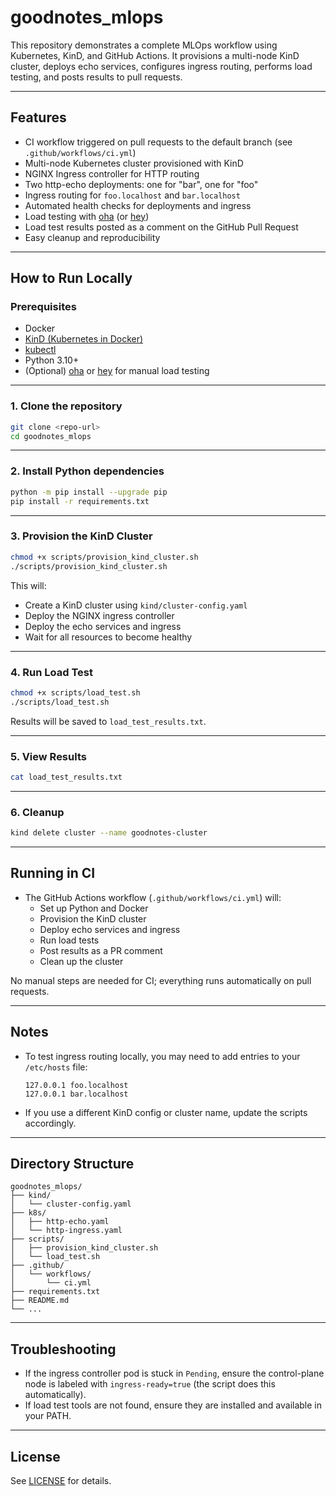 # goodnotes_mlops

This repository demonstrates a complete MLOps workflow using Kubernetes, KinD, and GitHub Actions. It provisions a multi-node KinD cluster, deploys echo services, configures ingress routing, performs load testing, and posts results to pull requests.

---

## Features

- CI workflow triggered on pull requests to the default branch (see `.github/workflows/ci.yml`)
- Multi-node Kubernetes cluster provisioned with KinD
- NGINX Ingress controller for HTTP routing
- Two http-echo deployments: one for "bar", one for "foo"
- Ingress routing for `foo.localhost` and `bar.localhost`
- Automated health checks for deployments and ingress
- Load testing with [oha](https://github.com/hatoo/oha) (or [hey](https://github.com/rakyll/hey))
- Load test results posted as a comment on the GitHub Pull Request
- Easy cleanup and reproducibility

---

## How to Run Locally

### Prerequisites

- Docker
- [KinD (Kubernetes in Docker)](https://kind.sigs.k8s.io/)
- [kubectl](https://kubernetes.io/docs/tasks/tools/)
- Python 3.10+
- (Optional) [oha](https://github.com/hatoo/oha) or [hey](https://github.com/rakyll/hey) for manual load testing

---

### 1. Clone the repository

```sh
git clone <repo-url>
cd goodnotes_mlops
```

---

### 2. Install Python dependencies

```sh
python -m pip install --upgrade pip
pip install -r requirements.txt
```

---

### 3. Provision the KinD Cluster

```sh
chmod +x scripts/provision_kind_cluster.sh
./scripts/provision_kind_cluster.sh
```

This will:
- Create a KinD cluster using `kind/cluster-config.yaml`
- Deploy the NGINX ingress controller
- Deploy the echo services and ingress
- Wait for all resources to become healthy

---

### 4. Run Load Test

```sh
chmod +x scripts/load_test.sh
./scripts/load_test.sh
```

Results will be saved to `load_test_results.txt`.

---

### 5. View Results

```sh
cat load_test_results.txt
```

---

### 6. Cleanup

```sh
kind delete cluster --name goodnotes-cluster
```

---

## Running in CI

- The GitHub Actions workflow (`.github/workflows/ci.yml`) will:
  - Set up Python and Docker
  - Provision the KinD cluster
  - Deploy echo services and ingress
  - Run load tests
  - Post results as a PR comment
  - Clean up the cluster

No manual steps are needed for CI; everything runs automatically on pull requests.

---

## Notes

- To test ingress routing locally, you may need to add entries to your `/etc/hosts` file:
  ```
  127.0.0.1 foo.localhost
  127.0.0.1 bar.localhost
  ```
- If you use a different KinD config or cluster name, update the scripts accordingly.

---

## Directory Structure

```
goodnotes_mlops/
├── kind/
│   └── cluster-config.yaml
├── k8s/
│   ├── http-echo.yaml
│   └── http-ingress.yaml
├── scripts/
│   ├── provision_kind_cluster.sh
│   └── load_test.sh
├── .github/
│   └── workflows/
│       └── ci.yml
├── requirements.txt
├── README.md
└── ...
```

---

## Troubleshooting

- If the ingress controller pod is stuck in `Pending`, ensure the control-plane node is labeled with `ingress-ready=true` (the script does this automatically).
- If load test tools are not found, ensure they are installed and available in your PATH.

---

## License

See [LICENSE](LICENSE) for details.